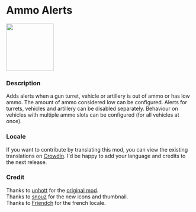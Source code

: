 # Ammo Alerts
<img src=https://raw.githubusercontent.com/Wyrrrd/Gun_Turret_Alerts/master/thumbnail.png width="128" height="128">

### Description
Adds alerts when a gun turret, vehicle or artillery is out of ammo or has low ammo. The amount of ammo considered low can be configured. Alerts for turrets, vehicles and artillery can be disabled separately. Behaviour on vehicles with multiple ammo slots can be configured (for all vehicles at once).

### Locale
If you want to contribute by translating this mod, you can view the existing translations on [Crowdin](https://crowdin.com/project/factorio-mods-localization). I'd be happy to add your language and credits to the next release.

### Credit
Thanks to [unhott](https://mods.factorio.com/user/unhott) for the [original mod](https://mods.factorio.com/mod/GunTurretAlerts).  
Thanks to [snouz](https://mods.factorio.com/user/snouz) for the new icons and thumbnail.  
Thanks to [Friendch](https://mods.factorio.com/user/Friendch) for the french locale.
